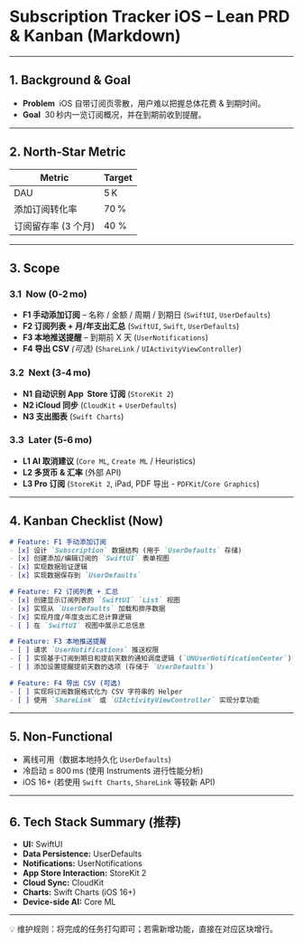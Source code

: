 # Subscription Tracker iOS – Lean PRD & Kanban (Markdown)

---
## 1. Background & Goal
- **Problem**  iOS 自带订阅页零散，用户难以把握总体花费 & 到期时间。
- **Goal**  30 秒内一览订阅概况，并在到期前收到提醒。

---
## 2. North‑Star Metric
| Metric | Target |
| ------ | ------ |
| DAU | 5 K |
| 添加订阅转化率 | 70 % |
| 订阅留存率 (3 个月) | 40 % |

---
## 3. Scope
### 3.1  Now (0‑2 mo)
- **F1 手动添加订阅** – 名称 / 金额 / 周期 / 到期日 (`SwiftUI`, `UserDefaults`)
- **F2 订阅列表 + 月/年支出汇总** (`SwiftUI`, `Swift`, `UserDefaults`)
- **F3 本地推送提醒** – 到期前 X 天 (`UserNotifications`)
- **F4 导出 CSV** _(可选)_ (`ShareLink` / `UIActivityViewController`)

### 3.2  Next (3‑4 mo)
- **N1 自动识别 App  Store 订阅** (`StoreKit 2`)
- **N2 iCloud 同步** (`CloudKit` + `UserDefaults`)
- **N3 支出图表** (`Swift Charts`)

### 3.3  Later (5‑6 mo)
- **L1 AI 取消建议** (`Core ML`, `Create ML` / Heuristics)
- **L2 多货币 & 汇率** (外部 API)
- **L3 Pro 订阅** (`StoreKit 2`, iPad, PDF 导出 - `PDFKit`/`Core Graphics`)

---
## 4. Kanban Checklist (Now)
```markdown
# Feature: F1 手动添加订阅
- [x] 设计 `Subscription` 数据结构 (用于 `UserDefaults` 存储)
- [x] 创建添加/编辑订阅的 `SwiftUI` 表单视图
- [x] 实现数据验证逻辑
- [x] 实现数据保存到 `UserDefaults`

# Feature: F2 订阅列表 + 汇总
- [x] 创建显示订阅列表的 `SwiftUI` `List` 视图
- [x] 实现从 `UserDefaults` 加载和排序数据
- [x] 实现月度/年度支出汇总计算逻辑
- [ ] 在 `SwiftUI` 视图中展示汇总信息

# Feature: F3 本地推送提醒
- [ ] 请求 `UserNotifications` 推送权限
- [ ] 实现基于订阅到期日和提前天数的通知调度逻辑 (`UNUserNotificationCenter`)
- [ ] 添加设置提醒提前天数的选项 (存储于 `UserDefaults`)

# Feature: F4 导出 CSV (可选)
- [ ] 实现将订阅数据格式化为 CSV 字符串的 Helper
- [ ] 使用 `ShareLink` 或 `UIActivityViewController` 实现分享功能
```

---
## 5. Non‑Functional
- 离线可用（数据本地持久化 `UserDefaults`)
- 冷启动 ≤ 800 ms (使用 Instruments 进行性能分析)
- iOS 16+ (若使用 `Swift Charts`, `ShareLink` 等较新 API)

---
## 6. Tech Stack Summary (推荐)
- **UI:** SwiftUI
- **Data Persistence:** UserDefaults
- **Notifications:** UserNotifications
- **App Store Interaction:** StoreKit 2
- **Cloud Sync:** CloudKit
- **Charts:** Swift Charts (iOS 16+)
- **Device-side AI:** Core ML

---
💡 维护规则：将完成的任务打勾即可；若需新增功能，直接在对应区块增行。

